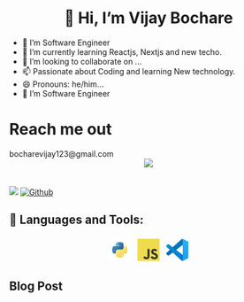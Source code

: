 <div align="center">
  <h1>👋 Hi, I’m Vijay Bochare</h1>
</div>
<ul>
<li> 👀 I’m Software Engineer  </li>
  <li>  🌱 I’m currently learning Reactjs, Nextjs and new techo.  </li>
  <li> 💞️ I’m looking to collaborate on ...  </li>
  <li> 📫 Passionate about Coding and learning New technology. </li>
  <li>😄 Pronouns: he/him... </li>
  <li>  👀 I’m Software Engineer  </li>
</ul>
<h1>Reach me out </h1>
bocharevijay123@gmail.com


<!---
Vijay4649/Vijay4649 is a ✨ special ✨ repository because its `README.md` (this file) appears on your GitHub profile.
You can click the Preview link to take a look at your changes.
--->

<div id="header" align="center">
  <img src="https://media.giphy.com/media/M9gbBd9nbDrOTu1Mqx/giphy.gif" width="100"/>
</div>

<br>

![](https://visitor-badge.laobi.icu/badge?page_id=Vijay4649.Vijay4649)
[![Github](https://img.shields.io/github/followers/Vijay4649?label=Follow&style=social)](https://github.com/Vijay4649)

## 🧰 Languages and Tools:
<p align="center">
<img src="https://raw.githubusercontent.com/github/explore/80688e429a7d4ef2fca1e82350fe8e3517d3494d/topics/python/python.png" alt="Python" height="40" style="vertical-align:top; margin:4px">
<img src="https://raw.githubusercontent.com/github/explore/80688e429a7d4ef2fca1e82350fe8e3517d3494d/topics/javascript/javascript.png" alt="Javascript" height="40" style="vertical-align:top; margin:4px">
<img src="https://raw.githubusercontent.com/github/explore/80688e429a7d4ef2fca1e82350fe8e3517d3494d/topics/visual-studio-code/visual-studio-code.png" alt="VS Code" height="40" style="vertical-align:top; margin:4px">
 
</p>

## Blog Post
<!-- BLOG-POST-LIST:START -->
<!-- BLOG-POST-LIST:END -->


